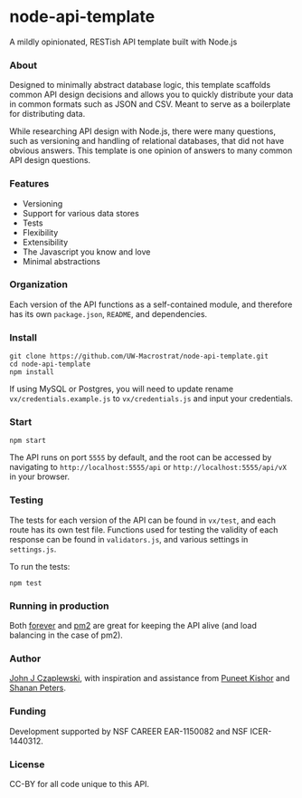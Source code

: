 # node-api-template
A mildly opinionated, RESTish API template built with Node.js

### About
Designed to minimally abstract database logic, this template scaffolds common API design decisions
and allows you to quickly distribute your data in common formats such as JSON and CSV. Meant to serve as a boilerplate for distributing data.

While researching API design with Node.js, there were many questions, such as versioning and handling of relational databases, that did not have obvious answers. This template is one opinion of answers to many common API design questions.

### Features
+ Versioning
+ Support for various data stores
+ Tests
+ Flexibility
+ Extensibility
+ The Javascript you know and love
+ Minimal abstractions


### Organization
Each version of the API functions as a self-contained module, and therefore has its own ````package.json````, ````README````, and dependencies.


### Install
````
git clone https://github.com/UW-Macrostrat/node-api-template.git
cd node-api-template
npm install
````

If using MySQL or Postgres, you will need to update rename ````vx/credentials.example.js```` to ````vx/credentials.js```` and input your credentials.


### Start
````
npm start
````

The API runs on port ````5555```` by default, and the root can be accessed by navigating to ````http://localhost:5555/api```` or ````http://localhost:5555/api/vX```` in your browser.


### Testing
The tests for each version of the API can be found in ````vx/test````, and each route has its own test file. Functions used for testing the validity of each response can be found in ````validators.js````, and various settings in ````settings.js````.

To run the tests:

````
npm test
````

### Running in production
Both [forever](https://github.com/foreverjs/forever) and [pm2](https://github.com/Unitech/pm2) are great for keeping the API alive (and load balancing in the case of pm2).


### Author
[John J Czaplewski](https://github.com/jczaplew), with inspiration and assistance from [Puneet Kishor](http://punkish.org) and [Shanan Peters](http://strata.geology.wisc.edu).

### Funding
Development supported by NSF CAREER EAR-1150082 and NSF ICER-1440312.

### License
CC-BY for all code unique to this API.
